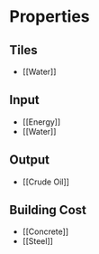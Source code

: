 # Properties
## Tiles
- [[Water]]

## Input
- [[Energy]]
- [[Water]]

## Output
- [[Crude Oil]]

## Building Cost
- [[Concrete]]
- [[Steel]]
